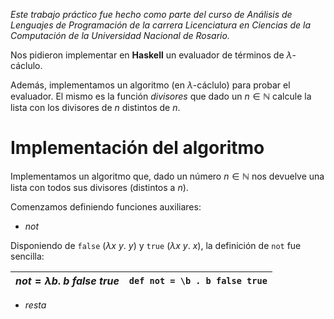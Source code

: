 _Este trabajo práctico fue hecho como parte del curso de Análisis de Lenguajes de Programación de la carrera Licenciatura en Ciencias de la Computación de la Universidad Nacional de Rosario._

Nos pidieron implementar en **Haskell** un evaluador de términos de $\lambda$-cáclulo. 

Además, implementamos un algoritmo (en $\lambda$-cáclulo) para probar el evaluador. El mismo es la función _divisores_ que dado un $n \in \mathbb{N}$ calcule la lista con los divisores de $n$ distintos de $n$.


# Implementación del algoritmo

Implementamos un algoritmo que, dado un número $n \in \mathbb{N}$ nos devuelve una lista con todos sus divisores (distintos a $n$).

Comenzamos definiendo funciones auxiliares:

* $not$

Disponiendo de `false` ($\lambda x \ y. \ y$) y `true` ($\lambda x \ y. \ x$), la definición de `not` fue sencilla:


| $not = \lambda b. \ b \ false \ true$ |`def not = \b . b false true`|
|---|---|


* $resta$



